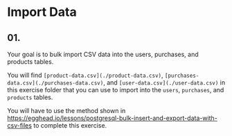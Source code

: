 # Import Data

## 01.

Your goal is to bulk import CSV data into the users, purchases, and products tables. 

You will find `[product-data.csv](./product-data.csv)`, `[purchases-data.csv](./purchases-data.csv)`, and `[user-data.csv](./user-data.csv)` in this exercise folder that you can use to import into the `users`, `purchases`, and `products` tables. 

You will have to use the method shown in https://egghead.io/lessons/postgresql-bulk-insert-and-export-data-with-csv-files to complete this exercise.
